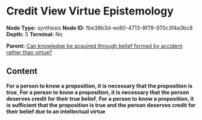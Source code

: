 # Credit View Virtue Epistemology

**Node Type:** synthesis
**Node ID:** fbe38b3d-ee80-4713-8f78-970c3f4a3bc8
**Depth:** 5
**Terminal:** No

**Parent:** [Can knowledge be acquired through belief formed by accident rather than virtue?](can-knowledge-be-acquired-through-belief-formed-by-accident-rather-than-virtue-antithesis-35d735b4-cf3e-4064-93aa-bb93e67b279e.md)

## Content

**For a person to know a proposition, it is necessary that the proposition is true**, **For a person to know a proposition, it is necessary that the person deserves credit for their true belief**, **For a person to know a proposition, it is sufficient that the proposition is true and the person deserves credit for their belief due to an intellectual virtue**
